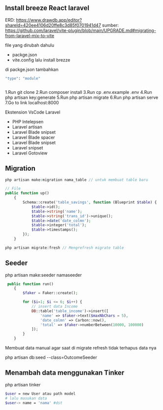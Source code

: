 ## Install breeze React laravel
ERD: https://www.drawdb.app/editor?shareId=420ee4106d20ffe8c3d85f0701941d47
sumber: https://github.com/laravel/vite-plugin/blob/main/UPGRADE.md#migrating-from-laravel-mix-to-vite

file yang dirubah dahulu
- packge.json
- vite.config
lalu install brezze

di packge.json tambahkan 
```bash
"type": "module"
```  

```bash

```

1.Run git clone <my-cool-project>
2.Run composer install
3.Run cp .env.example .env
4.Run php artisan key:generate
5.Run php artisan migrate
6.Run php artisan serve
7.Go to link localhost:8000

Ekstension VsCode Laravel
- PHP Intelepsen
- Laravel artisan
- Laravel Blade snipset
- Laravel Blade spacer
- Laravel Blade snipset
- Laravel snipset
- Laravel Gotoview

## Migration

```php
php artisan make:migration nama_table // untuk membuat table baru

// File
public function up()
    {
        Schema::create('table_savings', function (Blueprint $table) {
            $table->id();
            $table->string('name');
            $table->string('trans_id')->unique();
            $table->date('date_colmn');
            $table->integer('total');
            $table->timestamps();
        });
    }
```

```php
php artisan migrate:fresh // Mengrefresh migrate table 
```

## Seeder

php artisan make:seeder namaseeder

```php
 public function run()
    {
        $faker = Faker::create();

        for ($i=1; $i <= 6; $i++) { 
            // insert data Income
            DB::table('table_income')->insert([
                'name' => $faker->text($maxNbChars = 5),
                'date_colmn' => Carbon::now(),
                'total' => $faker->numberBetween(10000, 100000)
            ]);
        }
    }
```
Membuat data manual agar saat di migrate refresh tidak terhapus data nya

php artisan db:seed --class=OutcomeSeeder

## Menambah data menggunakan Tinker
php artisan tinker
```bash
$user = new User atau path model
# lalu masukan data
$user-> name = 'nama' #dst
```

